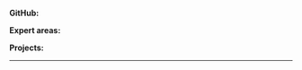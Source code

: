 
**GitHub:** <include src="info.md#github" optional inline trim /><br>

**Expert areas:** <include src="info.md#areas" optional inline trim /><br>

**Projects:** <include src="info.md#projects" optional inline trim />


<panel header="**Resume**" minimized>

  <include src="resume.md" optional />
</panel>
<panel header="**Progress**" minimized>

  <include src="progress.md" optional />
</panel>
<panel header="**Observations**" minimized>

  <include src="observations.md" optional />
</panel>

-------------------------------------------------------------------------------------